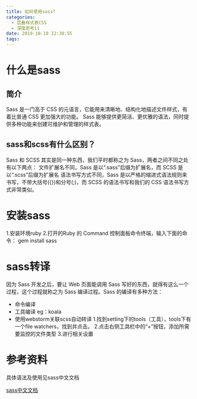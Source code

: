 ```yaml
---
title: 如何使用sass?
categories:
  - 层叠样式表CSS
  - 深度思考11
date: 2019-10-10 22:30:55
tags:
---
```

# 什么是sass 

## 简介

Sass 是一门高于 CSS 的元语言，它能用来清晰地、结构化地描述文件样式，有着比普通 CSS 更加强大的功能。 
Sass 能够提供更简洁、更优雅的语法，同时提供多种功能来创建可维护和管理的样式表。 

## sass和scss有什么区别？ 

Sass 和 SCSS 其实是同一种东西，我们平时都称之为 Sass，两者之间不同之处有以下两点： 
文件扩展名不同，Sass 是以“.sass”后缀为扩展名，而 SCSS 是以“.scss”后缀为扩展名 
语法书写方式不同，Sass 是以严格的缩进式语法规则来书写，不带大括号({})和分号(;)，而 SCSS 的语法书写和我们的 CSS 语法书写方式非常类似。

# 安装sass

1.安装环境ruby 
2.打开的Ruby 的 Command 控制面板命令终端，输入下面的命令： 
gem install sass

# sass转译

因为 Sass 开发之后，要让 Web 页面能调用 Sass 写好的东西，就得有这么一个过程，这个过程就称之为 Sass 编译过程。Sass 的编译有多种方法：

- 命令编译
- 工具编译 eg：koala
- 使用webstorm关联scss自动转译 
  1.找到setting下的tools（工具），tools下有一个file watchers，找到并点击。 
  2.点击右侧工具栏中的“+”按钮，添加所需要监控的文件类型 
  3.进行相关设置

# 参考资料

具体语法及使用见sass中文文档

[sass中文文档](https://www.sasscss.com/docs/)
